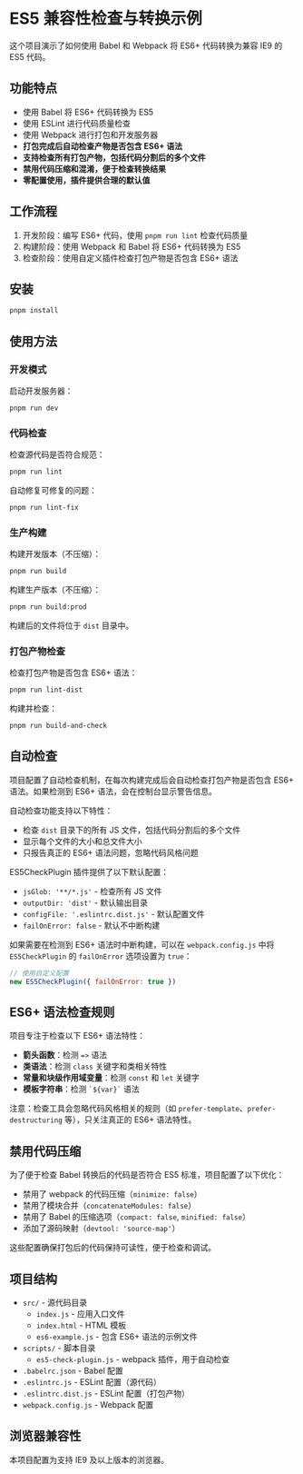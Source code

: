 # ES5 兼容性检查与转换示例

这个项目演示了如何使用 Babel 和 Webpack 将 ES6+ 代码转换为兼容 IE9 的 ES5 代码。

## 功能特点

- 使用 Babel 将 ES6+ 代码转换为 ES5
- 使用 ESLint 进行代码质量检查
- 使用 Webpack 进行打包和开发服务器
- **打包完成后自动检查产物是否包含 ES6+ 语法**
- **支持检查所有打包产物，包括代码分割后的多个文件**
- **禁用代码压缩和混淆，便于检查转换结果**
- **零配置使用，插件提供合理的默认值**

## 工作流程

1. 开发阶段：编写 ES6+ 代码，使用 `pnpm run lint` 检查代码质量
2. 构建阶段：使用 Webpack 和 Babel 将 ES6+ 代码转换为 ES5
3. 检查阶段：使用自定义插件检查打包产物是否包含 ES6+ 语法

## 安装

```bash
pnpm install
```

## 使用方法

### 开发模式

启动开发服务器：

```bash
pnpm run dev
```

### 代码检查

检查源代码是否符合规范：

```bash
pnpm run lint
```

自动修复可修复的问题：

```bash
pnpm run lint-fix
```

### 生产构建

构建开发版本（不压缩）：

```bash
pnpm run build
```

构建生产版本（不压缩）：

```bash
pnpm run build:prod
```

构建后的文件将位于 `dist` 目录中。

### 打包产物检查

检查打包产物是否包含 ES6+ 语法：

```bash
pnpm run lint-dist
```

构建并检查：

```bash
pnpm run build-and-check
```

## 自动检查

项目配置了自动检查机制，在每次构建完成后会自动检查打包产物是否包含 ES6+ 语法。如果检测到 ES6+ 语法，会在控制台显示警告信息。

自动检查功能支持以下特性：
- 检查 `dist` 目录下的所有 JS 文件，包括代码分割后的多个文件
- 显示每个文件的大小和总文件大小
- 只报告真正的 ES6+ 语法问题，忽略代码风格问题

ES5CheckPlugin 插件提供了以下默认配置：
- `jsGlob: '**/*.js'` - 检查所有 JS 文件
- `outputDir: 'dist'` - 默认输出目录
- `configFile: '.eslintrc.dist.js'` - 默认配置文件
- `failOnError: false` - 默认不中断构建

如果需要在检测到 ES6+ 语法时中断构建，可以在 `webpack.config.js` 中将 `ES5CheckPlugin` 的 `failOnError` 选项设置为 `true`：

```javascript
// 使用自定义配置
new ES5CheckPlugin({ failOnError: true })
```

## ES6+ 语法检查规则

项目专注于检查以下 ES6+ 语法特性：

- **箭头函数**：检测 `=>` 语法
- **类语法**：检测 `class` 关键字和类相关特性
- **常量和块级作用域变量**：检测 `const` 和 `let` 关键字
- **模板字符串**：检测 `` `${var}` `` 语法

注意：检查工具会忽略代码风格相关的规则（如 `prefer-template`、`prefer-destructuring` 等），只关注真正的 ES6+ 语法特性。

## 禁用代码压缩

为了便于检查 Babel 转换后的代码是否符合 ES5 标准，项目配置了以下优化：

- 禁用了 webpack 的代码压缩（`minimize: false`）
- 禁用了模块合并（`concatenateModules: false`）
- 禁用了 Babel 的压缩选项（`compact: false`, `minified: false`）
- 添加了源码映射（`devtool: 'source-map'`）

这些配置确保打包后的代码保持可读性，便于检查和调试。

## 项目结构

- `src/` - 源代码目录
  - `index.js` - 应用入口文件
  - `index.html` - HTML 模板
  - `es6-example.js` - 包含 ES6+ 语法的示例文件
- `scripts/` - 脚本目录
  - `es5-check-plugin.js` - webpack 插件，用于自动检查
- `.babelrc.json` - Babel 配置
- `.eslintrc.js` - ESLint 配置（源代码）
- `.eslintrc.dist.js` - ESLint 配置（打包产物）
- `webpack.config.js` - Webpack 配置

## 浏览器兼容性

本项目配置为支持 IE9 及以上版本的浏览器。
